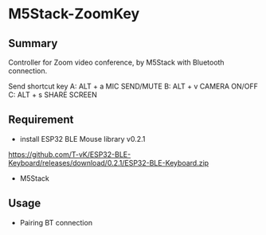 # M5Stack-ZoomKey

## Summary
Controller for Zoom video conference,
by M5Stack with Bluetooth connection.

Send shortcut key
A: ALT + a MIC SEND/MUTE
B: ALT + v CAMERA ON/OFF
C: ALT + s SHARE SCREEN



## Requirement

- install ESP32 BLE Mouse library v0.2.1

https://github.com/T-vK/ESP32-BLE-Keyboard/releases/download/0.2.1/ESP32-BLE-Keyboard.zip

- M5Stack


## Usage
- Pairing BT connection
